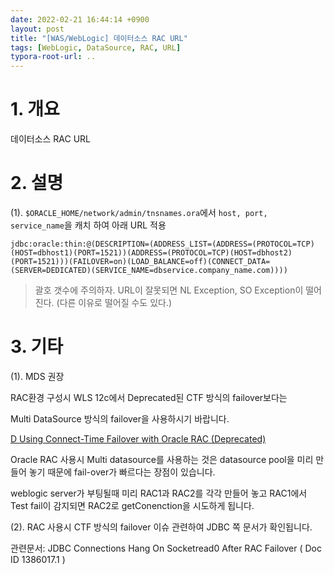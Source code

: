 ```yaml
---
date: 2022-02-21 16:44:14 +0900
layout: post
title: "[WAS/WebLogic] 데이터소스 RAC URL"
tags: [WebLogic, DataSource, RAC, URL]
typora-root-url: ..
---
```


# 1. 개요

데이터소스 RAC URL




# 2. 설명

(1). `$ORACLE_HOME/network/admin/tnsnames.ora`에서 `host, port, service_name`을 캐치 하여 아래 URL 적용

```
jdbc:oracle:thin:@(DESCRIPTION=(ADDRESS_LIST=(ADDRESS=(PROTOCOL=TCP)(HOST=dbhost1)(PORT=1521))(ADDRESS=(PROTOCOL=TCP)(HOST=dbhost2)(PORT=1521)))(FAILOVER=on)(LOAD_BALANCE=off)(CONNECT_DATA=(SERVER=DEDICATED)(SERVICE_NAME=dbservice.company_name.com))))
```

> 괄호 갯수에 주의하자. URL이 잘못되면 NL Exception, SO Exception이 떨어진다. (다른 이유로 떨어질 수도 있다.)



# 3. 기타

(1). MDS 권장

RAC환경 구성시 WLS 12c에서 Deprecated된 CTF 방식의 failover보다는

Multi DataSource 방식의 failover을 사용하시기 바랍니다.

[D Using Connect-Time Failover with Oracle RAC (Deprecated)](https://docs.oracle.com/cd/E24329_01/web.1211/e24367/connecttime.htm)



Oracle RAC 사용시 Multi datasource를 사용하는 것은 datasource pool을 미리 만들어 놓기 때문에 fail-over가 빠르다는 장점이 있습니다.

weblogic server가 부팅될때 미리 RAC1과 RAC2를 각각 만들어 놓고 RAC1에서 Test fail이 감지되면 RAC2로 getConenction을 시도하게 됩니다.



(2). RAC 사용시 CTF 방식의 failover 이슈 관련하여 JDBC 쪽 문서가 확인됩니다.

관련문서: JDBC Connections Hang On Socketread0 After RAC Failover ( Doc ID 1386017.1 )
